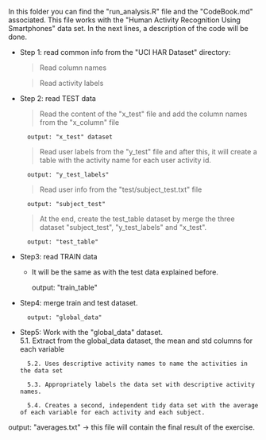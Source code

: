In this folder you can find the "run_analysis.R" file and the "CodeBook.md" associated. This file works with the "Human Activity Recognition Using Smartphones" data set. In the next lines, a description of the code will be done.
 
- Step 1: read common info from the "UCI HAR Dataset" directory:
	> Read column names
	
	> Read activity labels
	
- Step 2: read TEST data
	> Read the content of the "x_test" file and add the column names from the "x_column" file
		
		output: "x_test" dataset
	
	> Read user labels from the "y_test" file and after this, it will create a table with the activity name for each user activity id.
	
		output: "y_test_labels"
		
	> Read user info from the "test/subject_test.txt" file
	
		output: "subject_test"
		
	> At the end, create the test_table dataset by merge the three dataset "subject_test",  "y_test_labels" and "x_test".	
	
		output: "test_table"
		
- Step3: read TRAIN data

	* It will be the same as with the test data explained before.
	
		output: "train_table"
	
- Step4: merge train and test dataset.

		output: "global_data"

- Step5: Work with the "global_data" dataset.			
		5.1. Extract from the global_data dataset, the mean and std columns for each variable
		
		5.2. Uses descriptive activity names to name the activities in the data set
		
		5.3. Appropriately labels the data set with descriptive activity names. 

		5.4. Creates a second, independent tidy data set with the average of each variable for each activity and each subject. 
		
output: "averages.txt" -> this file will contain the final result of the exercise.


